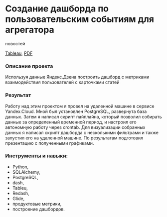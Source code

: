 # Создание дашборда по пользовательским событиям для агрегатора
новостей

[Tableau](https://public.tableau.com/views/dashboard_y_p/Dashboard1?:language=en-US&publish=yes&:display_count=n&:origin=viz_share_link), [PDF](https://github.com/arhitru/portfolio/blob/main/dashboard/dashboard_y_p.pdf)

### Описание проекта
Используя данные Яндекс.Дзена построить дашборд с метриками взаимодействия пользователей с карточками статей

### Результат
Работу над этим проектом я провел на удаленной машине в сервисе Yandex.Cloud. Мной был установлен PostgreSQL, развернута база данных. Затем я написал скрипт пайплайна, который позволил собирать данные за определенный временной период, и настроил его автономную работу через crontab. Для визуализации собранных данных я написал скрипт дашборда с несколькими фильтрами и также запустил его на удаленной машине. По результатам подготовил презентацию с полученными графиками.

### Инструменты и навыки:
* Python, 
* SQLAlchemy, 
* PostgreSQL, 
* dash, 
* Tableu, 
* Redash, 
* Glide,
* продуктовые метрики,
* построение дашбордов.
